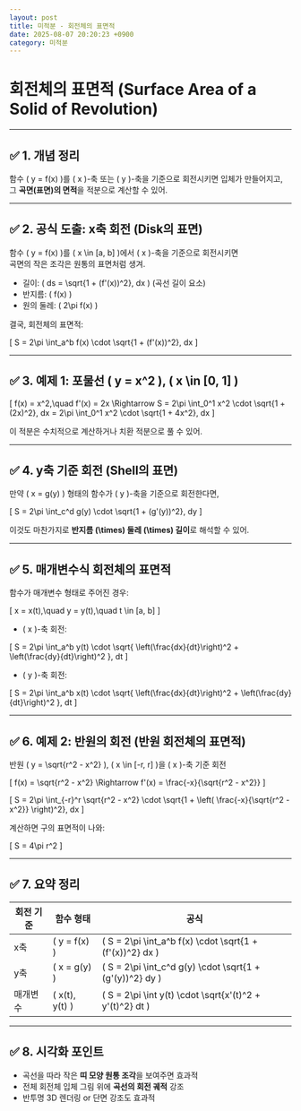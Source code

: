 ```yaml
---
layout: post
title: 미적분 - 회전체의 표면적
date: 2025-08-07 20:20:23 +0900
category: 미적분
---
```

# 회전체의 표면적 (Surface Area of a Solid of Revolution)

---

## ✅ 1. 개념 정리

함수 \( y = f(x) \)를 \( x \)-축 또는 \( y \)-축을 기준으로 회전시키면 입체가 만들어지고,  
그 **곡면(표면)의 면적**을 적분으로 계산할 수 있어.

---

## ✅ 2. 공식 도출: x축 회전 (Disk의 표면)

함수 \( y = f(x) \)를 \( x \in [a, b] \)에서 \( x \)-축을 기준으로 회전시키면  
곡면의 작은 조각은 원통의 표면처럼 생겨.

- 길이: \( ds = \sqrt{1 + (f'(x))^2}\, dx \) (곡선 길이 요소)  
- 반지름: \( f(x) \)  
- 원의 둘레: \( 2\pi f(x) \)

결국, 회전체의 표면적:

\[
S = 2\pi \int_a^b f(x) \cdot \sqrt{1 + (f'(x))^2}\, dx
\]

---

## ✅ 3. 예제 1: 포물선 \( y = x^2 \), \( x \in [0, 1] \)

\[
f(x) = x^2,\quad f'(x) = 2x
\Rightarrow S = 2\pi \int_0^1 x^2 \cdot \sqrt{1 + (2x)^2}\, dx
= 2\pi \int_0^1 x^2 \cdot \sqrt{1 + 4x^2}\, dx
\]

이 적분은 수치적으로 계산하거나 치환 적분으로 풀 수 있어.

---

## ✅ 4. y축 기준 회전 (Shell의 표면)

만약 \( x = g(y) \) 형태의 함수가 \( y \)-축을 기준으로 회전한다면,

\[
S = 2\pi \int_c^d g(y) \cdot \sqrt{1 + (g'(y))^2}\, dy
\]

이것도 마찬가지로 **반지름 \(\times\) 둘레 \(\times\) 길이**로 해석할 수 있어.

---

## ✅ 5. 매개변수식 회전체의 표면적

함수가 매개변수 형태로 주어진 경우:

\[
x = x(t),\quad y = y(t),\quad t \in [a, b]
\]

- \( x \)-축 회전:

\[
S = 2\pi \int_a^b y(t) \cdot \sqrt{ \left(\frac{dx}{dt}\right)^2 + \left(\frac{dy}{dt}\right)^2 }\, dt
\]

- \( y \)-축 회전:

\[
S = 2\pi \int_a^b x(t) \cdot \sqrt{ \left(\frac{dx}{dt}\right)^2 + \left(\frac{dy}{dt}\right)^2 }\, dt
\]

---

## ✅ 6. 예제 2: 반원의 회전 (반원 회전체의 표면적)

반원 \( y = \sqrt{r^2 - x^2} \), \( x \in [-r, r] \)을 \( x \)-축 기준 회전

\[
f(x) = \sqrt{r^2 - x^2} \Rightarrow f'(x) = \frac{-x}{\sqrt{r^2 - x^2}}
\]

\[
S = 2\pi \int_{-r}^r \sqrt{r^2 - x^2} \cdot \sqrt{1 + \left( \frac{-x}{\sqrt{r^2 - x^2}} \right)^2}\, dx
\]

계산하면 구의 표면적이 나와:

\[
S = 4\pi r^2
\]

---

## ✅ 7. 요약 정리

| 회전 기준 | 함수 형태 | 공식 |
|------------|------------|--------|
| x축 | \( y = f(x) \) | \( S = 2\pi \int_a^b f(x) \cdot \sqrt{1 + (f'(x))^2} dx \) |
| y축 | \( x = g(y) \) | \( S = 2\pi \int_c^d g(y) \cdot \sqrt{1 + (g'(y))^2} dy \) |
| 매개변수 | \( x(t), y(t) \) | \( S = 2\pi \int y(t) \cdot \sqrt{x'(t)^2 + y'(t)^2} dt \) |

---

## ✅ 8. 시각화 포인트

- 곡선을 따라 작은 **띠 모양 원통 조각**을 보여주면 효과적  
- 전체 회전체 입체 그림 위에 **곡선의 회전 궤적** 강조  
- 반투명 3D 렌더링 or 단면 강조도 효과적